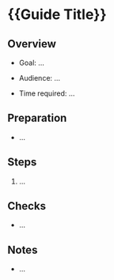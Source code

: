 # {{Guide Title}}

## Overview

- Goal: …

- Audience: …

- Time required: …

## Preparation

- …

## Steps

1. …

## Checks

- …

## Notes

- …
